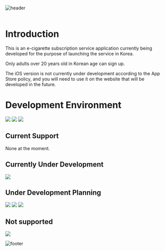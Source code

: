 ![header](https://capsule-render.vercel.app/api?type=rect&color=0:3f5efb,100:fc466b&text=%20e-Cigarette%20Subscription%20Service%20'V'%20&textBg=true&animation=fadeIn&fontColor=FFFFFF&fontSize=36&fontAlign=50&fontAlignY=50)
<br><br>
# Introduction
This is an e-cigarette subscription service application currently being developed for the purpose of launching the service in Korea.

Only adults over 20 years old in Korean age can sign up.

The iOS version is not currently under development according to the App Store policy, and you will need to use it on the website that will be developed in the future.


# Development Environment
<img src="https://img.shields.io/badge/Android Studio-3DDC84?style=flat&logo=Android Studio&logoColor=white"/> <img src="https://img.shields.io/badge/PyCharm-000000?style=flat&logo=PyCharm&logoColor=white"/> <img src="https://img.shields.io/badge/Visual Studio Code-007ACC?style=flat&logo=Visual Studio Code&logoColor=white"/>


## Current Support
None at the moment.


## Currently Under Development
<img src="https://img.shields.io/badge/Android-3DDC84?style=flat&logo=Android&logoColor=white"/>


## Under Development Planning
<img src="https://img.shields.io/badge/Windows 11-0078D4?style=flat&logo=Windows 11&logoColor=white"/> <img src="https://img.shields.io/badge/macOS-000000?style=flat&logo=macOS&logoColor=white"/> <img src="https://img.shields.io/badge/HTML5-E34F26?style=flat&logo=HTML5&logoColor=white"/>


## Not supported
<img src="https://img.shields.io/badge/iOS-000000?style=flat&logo=iOS&logoColor=white"/>


![footer](https://capsule-render.vercel.app/api?type=rect&color=0:3f5efb,100:fc466b&height=80,&text=Developed%20By%20Daryu-Kim&animation=fadeIn&fontColor=FFFFFF&fontSize=24&fontAlign=50&fontAlignY=28)

